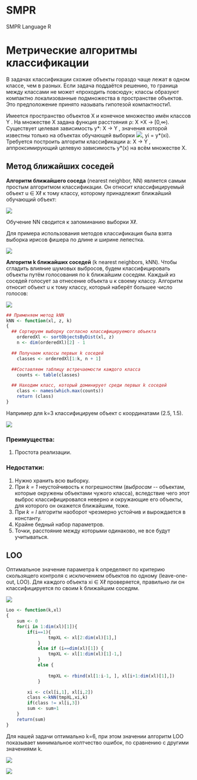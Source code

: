 # SMPR
SMPR Language R
# Метрические алгоритмы классификации
  В задачах классификации схожие объекты
гораздо чаще лежат в одном классе, чем в разных. Если задача поддаётся
решению, то граница между классами не может «проходить повсюду»; классы
образуют компактно локализованные подмножества в пространстве объектов. Это
предположение принято называть гипотезой компактности1.

  Имеется пространство объектов X и конечное множество имён классов Y .
На множестве X задана функция расстояния ρ: X ×X → [0,∞). Существует целевая
зависимость y*: X → Y , значения которой известны только на объектах обучающей
выборки ![](https://github.com/Ismailodabashi/SMPR/blob/master/CodeCogsEqn.gif), yi = y*(xi). Требуется построить алгоритм классификации
a: X → Y , аппроксимирующий целевую зависимость y*(x) на всём множестве X.

## Метод ближайших соседей
  
**Алгоритм ближайшего соседа** (nearest neighbor, NN) является самым простым
алгоритмом классификации. Он относит классифицируемый объект u ∈ Xℓ к тому
классу, которому принадлежит ближайший обучающий объект:

![](https://github.com/Ismailodabashi/SMPR/blob/master/2.gif)
       
Обучение NN сводится к запоминанию выборки Xℓ.

Для примера использования методов классификация была взята выборка ирисов фишера по длине и ширине лепестка.

![](https://github.com/Ismailodabashi/SMPR/blob/master/IF.jpg)

**Алгоритм k ближайших соседей** (k nearest neighbors, kNN). Чтобы сгладить
влияние шумовых выбросов, будем классифицировать объекты путём голосования
по k ближайшим соседям. Каждый из соседей голосует за отнесение
объекта u к своему классу. Алгоритм относит объект u к тому классу, который
наберёт большее число голосов:

![](https://github.com/Ismailodabashi/SMPR/blob/master/3.gif)

``` R
## Применяем метод kNN
kNN <- function(xl, z, k)
{
  ## Сортируем выборку согласно классифицируемого объекта
	orderedXl <- sortObjectsByDist(xl, z)
	n <- dim(orderedXl)[2] - 1

  ## Получаем классы первых k соседей
	classes <- orderedXl[1:k, n + 1]

  ##Составляем таблицу встречаемости каждого класса
	counts <- table(classes)

  ## Находим класс, который доминирует среди первых k соседей
	class <- names(which.max(counts))
	return (class)
} 
```

Например для k=3 классифицируем объект с координатами (2.5, 1.5).

![](https://github.com/Ismailodabashi/SMPR/blob/master/Screenshot_2.jpg)

### Преимущества:
1. Простота реализации.

### Недостатки:
1. Нужно хранить всю выборку.
2. При *k = 1* неустойчивость к погрешностям (*выбросам* -- объектам, которые окружены объектами чужого класса), вследствие чего этот выброс классифицировался неверно и окружающие его объекты, для которого он окажется ближайшим, тоже.
2. При *k = l* алгоритм наоборот чрезмерно устойчив и вырождается в константу.
3. Крайне бедный набор параметров.
4. Точки, расстояние между которыми одинаково, не все будут учитываться.

## LOO

Оптимальное значение
параметра k определяют по критерию скользящего контроля с исключением
объектов по одному (leave-one-out, LOO). Для каждого объекта xi ∈ Xℓ проверяется,
правильно ли он классифицируется по своим k ближайшим соседям.

![](https://github.com/Ismailodabashi/SMPR/blob/master/4.gif)

``` R
Loo <- function(k,xl)
{
	sum <- 0
	for(i in 1:dim(xl)[1]){
		if(i==1){
				tmpXL <- xl[2:dim(xl)[1],]
			}
			else if (i==dim(xl)[1]) {
				tmpXL <- xl[1:dim(xl)[1]-1,]
			}
			else {
					
				tmpXL <- rbind(xl[1:i-1, ], xl[i+1:dim(xl)[1],])
			}

		xi <- c(xl[i,1], xl[i,2])
		class <-kNN(tmpXL,xi,k)
		if(class != xl[i,3])
		sum <- sum+1
	}
	return(sum)
}

```

Для нашей задачи оптимально k=6, при этом значении алгоритм LOO показывает минимальное колтчество ошибок, по сравнению с другими значениями k.

![](https://github.com/Ismailodabashi/SMPR/blob/master/LOO.jpg)

![](https://github.com/Ismailodabashi/SMPR/blob/master/Loo%20l.png)






